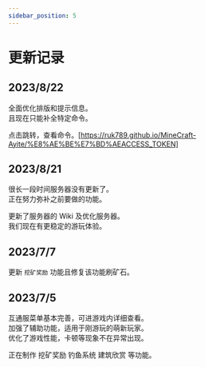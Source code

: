 ```yaml
---
sidebar_position: 5
---
```


# 更新记录

## 2023/8/22

全面优化排版和提示信息。  
且现在只能补全特定命令。  

点击跳转，查看命令。[https://ruk789.github.io/MineCraft-Ayite/%E8%AE%BE%E7%BD%AEACCESS_TOKEN] 

## 2023/8/21

很长一段时间服务器没有更新了。  
正在努力弥补之前要做的功能。  

更新了服务器的 Wiki 及优化服务器。  
我们现在有更稳定的游玩体验。  

## 2023/7/7

更新 `挖矿奖励` 功能且修复该功能刷矿石。  

## 2023/7/5

互通服菜单基本完善，可进游戏内详细查看。  
加强了辅助功能，适用于刚游玩的萌新玩家。  
优化了游戏性能，卡顿等现象不在异常出现。  
  
正在制作 挖矿奖励 钓鱼系统 建筑欣赏 等功能。  

